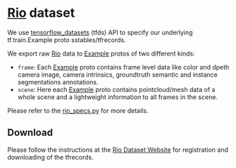 # [Rio] dataset

We use [tensorflow_datasets](https://www.tensorflow.org/datasets) (tfds) API to
specify our underlying tf.train.Example proto sstables/tfrecords.

We export raw [Rio] data to [Example] protos of two different kinds:

*   `frame`: Each [Example] proto contains frame level data like color and dpeth
    camera image, camera intrinsics, groundtruth semantic and instance
    segmentations annotations.
*   `scene`: Here each [Example] proto contains pointcloud/mesh data of a whole
    scene and a lightweight information to all frames in the scene.

Please refer to the
[rio_specs.py](https://github.com/google-research/google-research/blob/master/tf3d/datasets/specs/rio_specs.py)
for more details.

## Download

Please follow the instructions at the
[Rio Dataset Website](https://waldjohannau.github.io/RIO/) for registration and
downloading of the tfrecords.

[Rio]: https://waldjohannau.github.io/RIO/
[Example]: https://www.tensorflow.org/api_docs/python/tf/train/Example
